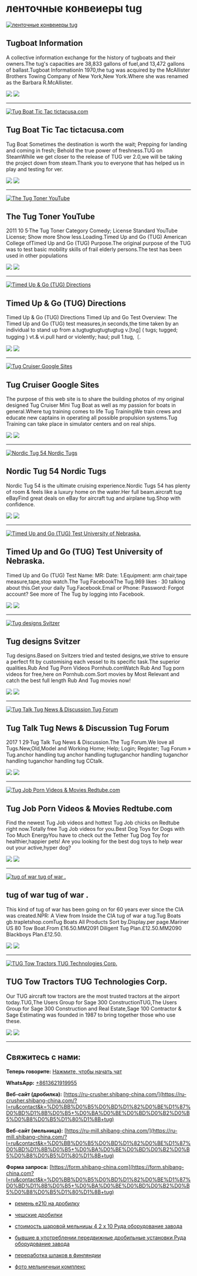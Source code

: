 # ленточные конвеиеры tug

<a href="https://swt.shibang-china.com/?l=ru&img&k=%D0%BB%D0%B5%D0%BD%D1%82%D0%BE%D1%87%D0%BD%D1%8B%D0%B5+%D0%BA%D0%BE%D0%BD%D0%B2%D0%B5%D0%B8%D0%B5%D1%80%D1%8B+tug" target="_blank">![ленточные конвеиеры tug](http://static.shibang-china.com/all-800x300/989.jpg)</a>

## Tugboat Information
A collective information exchange for the history of tugboats and their owners.The tug's capacities are 38,833 gallons of fuel,and 13,472 gallons of ballast.Tugboat InformationIn 1970,the tug was acquired by the McAllister Brothers Towing Company of New York,New York.Where she was renamed as the Barbara R.McAllister.


<a href="https://whatsapp.shibangsoft.com/WhatsApp.php" target="_blank" title="WhatsApp">![](http://static.shibang-china.com/icon/whatsapp.png)</a> <a href="https://swt.shibang-china.com/?l=ru&icon&k=%D0%BB%D0%B5%D0%BD%D1%82%D0%BE%D1%87%D0%BD%D1%8B%D0%B5+%D0%BA%D0%BE%D0%BD%D0%B2%D0%B5%D0%B8%D0%B5%D1%80%D1%8B+tug" target="_blank">![](http://static.shibang-china.com/icon/chat-ru.png)</a>

---

<a href="https://swt.shibang-china.com/?l=ru&img&k=%D0%BB%D0%B5%D0%BD%D1%82%D0%BE%D1%87%D0%BD%D1%8B%D0%B5+%D0%BA%D0%BE%D0%BD%D0%B2%D0%B5%D0%B8%D0%B5%D1%80%D1%8B+tug" target="_blank">![Tug Boat Tic Tac tictacusa.com](http://static.shibang-china.com/all-800x300/1337.jpg)</a>

## Tug Boat Tic Tac tictacusa.com
Tug Boat Sometimes the destination is worth the wait; Prepping for landing and coming in fresh; Behold the true power of freshness.TUG on SteamWhile we get closer to the release of TUG ver 2.0,we will be taking the project down from steam.Thank you to everyone that has helped us in play and testing for ver.


<a href="https://whatsapp.shibangsoft.com/WhatsApp.php" target="_blank" title="WhatsApp">![](http://static.shibang-china.com/icon/whatsapp.png)</a> <a href="https://swt.shibang-china.com/?l=ru&icon&k=%D0%BB%D0%B5%D0%BD%D1%82%D0%BE%D1%87%D0%BD%D1%8B%D0%B5+%D0%BA%D0%BE%D0%BD%D0%B2%D0%B5%D0%B8%D0%B5%D1%80%D1%8B+tug" target="_blank">![](http://static.shibang-china.com/icon/chat-ru.png)</a>

---

<a href="https://swt.shibang-china.com/?l=ru&img&k=%D0%BB%D0%B5%D0%BD%D1%82%D0%BE%D1%87%D0%BD%D1%8B%D0%B5+%D0%BA%D0%BE%D0%BD%D0%B2%D0%B5%D0%B8%D0%B5%D1%80%D1%8B+tug" target="_blank">![The Tug Toner YouTube](http://static.shibang-china.com/all-800x300/1002.jpg)</a>

## The Tug Toner YouTube
2011 10 5·The Tug Toner Category Comedy; License Standard YouTube License; Show more Show less.Loading.Timed Up and Go (TUG) American College ofTimed Up and Go (TUG) Purpose.The original purpose of the TUG was to test basic mobility skills of frail elderly persons.The test has been used in other populations


<a href="https://whatsapp.shibangsoft.com/WhatsApp.php" target="_blank" title="WhatsApp">![](http://static.shibang-china.com/icon/whatsapp.png)</a> <a href="https://swt.shibang-china.com/?l=ru&icon&k=%D0%BB%D0%B5%D0%BD%D1%82%D0%BE%D1%87%D0%BD%D1%8B%D0%B5+%D0%BA%D0%BE%D0%BD%D0%B2%D0%B5%D0%B8%D0%B5%D1%80%D1%8B+tug" target="_blank">![](http://static.shibang-china.com/icon/chat-ru.png)</a>

---

<a href="https://swt.shibang-china.com/?l=ru&img&k=%D0%BB%D0%B5%D0%BD%D1%82%D0%BE%D1%87%D0%BD%D1%8B%D0%B5+%D0%BA%D0%BE%D0%BD%D0%B2%D0%B5%D0%B8%D0%B5%D1%80%D1%8B+tug" target="_blank">![Timed Up & Go (TUG) Directions](http://static.shibang-china.com/all-800x300/799.jpg)</a>

## Timed Up & Go (TUG) Directions
Timed Up & Go (TUG) Directions Timed Up and Go Test Overview: The Timed Up and Go (TUG) test measures,in seconds,the time taken by an individual to stand up from a.tugtugtugtugtugtug v.[tʌg] ( tugs; tugged; tugging ) vt.& vi.pull hard or violently; haul; pull 1.tug,〔.


<a href="https://whatsapp.shibangsoft.com/WhatsApp.php" target="_blank" title="WhatsApp">![](http://static.shibang-china.com/icon/whatsapp.png)</a> <a href="https://swt.shibang-china.com/?l=ru&icon&k=%D0%BB%D0%B5%D0%BD%D1%82%D0%BE%D1%87%D0%BD%D1%8B%D0%B5+%D0%BA%D0%BE%D0%BD%D0%B2%D0%B5%D0%B8%D0%B5%D1%80%D1%8B+tug" target="_blank">![](http://static.shibang-china.com/icon/chat-ru.png)</a>

---

<a href="https://swt.shibang-china.com/?l=ru&img&k=%D0%BB%D0%B5%D0%BD%D1%82%D0%BE%D1%87%D0%BD%D1%8B%D0%B5+%D0%BA%D0%BE%D0%BD%D0%B2%D0%B5%D0%B8%D0%B5%D1%80%D1%8B+tug" target="_blank">![Tug Cruiser Google Sites](http://static.shibang-china.com/all-800x300/1377.jpg)</a>

## Tug Cruiser Google Sites
The purpose of this web site is to share the building photos of my original designed Tug Cruiser Mini Tug Boat as well as my passion for boats in general.Where tug training comes to life Tug TrainingWe train crews and educate new captains in operating all possible propulsion systems.Tug Training can take place in simulator centers and on real ships.


<a href="https://whatsapp.shibangsoft.com/WhatsApp.php" target="_blank" title="WhatsApp">![](http://static.shibang-china.com/icon/whatsapp.png)</a> <a href="https://swt.shibang-china.com/?l=ru&icon&k=%D0%BB%D0%B5%D0%BD%D1%82%D0%BE%D1%87%D0%BD%D1%8B%D0%B5+%D0%BA%D0%BE%D0%BD%D0%B2%D0%B5%D0%B8%D0%B5%D1%80%D1%8B+tug" target="_blank">![](http://static.shibang-china.com/icon/chat-ru.png)</a>

---

<a href="https://swt.shibang-china.com/?l=ru&img&k=%D0%BB%D0%B5%D0%BD%D1%82%D0%BE%D1%87%D0%BD%D1%8B%D0%B5+%D0%BA%D0%BE%D0%BD%D0%B2%D0%B5%D0%B8%D0%B5%D1%80%D1%8B+tug" target="_blank">![Nordic Tug 54 Nordic Tugs](http://static.shibang-china.com/all-800x300/265.jpg)</a>

## Nordic Tug 54 Nordic Tugs
Nordic Tug 54 is the ultimate cruising experience.Nordic Tugs 54 has plenty of room & feels like a luxury home on the water.Her full beam.aircraft tug eBayFind great deals on eBay for aircraft tug and airplane tug.Shop with confidence.


<a href="https://whatsapp.shibangsoft.com/WhatsApp.php" target="_blank" title="WhatsApp">![](http://static.shibang-china.com/icon/whatsapp.png)</a> <a href="https://swt.shibang-china.com/?l=ru&icon&k=%D0%BB%D0%B5%D0%BD%D1%82%D0%BE%D1%87%D0%BD%D1%8B%D0%B5+%D0%BA%D0%BE%D0%BD%D0%B2%D0%B5%D0%B8%D0%B5%D1%80%D1%8B+tug" target="_blank">![](http://static.shibang-china.com/icon/chat-ru.png)</a>

---

<a href="https://swt.shibang-china.com/?l=ru&img&k=%D0%BB%D0%B5%D0%BD%D1%82%D0%BE%D1%87%D0%BD%D1%8B%D0%B5+%D0%BA%D0%BE%D0%BD%D0%B2%D0%B5%D0%B8%D0%B5%D1%80%D1%8B+tug" target="_blank">![Timed Up and Go (TUG) Test University of Nebraska.](http://static.shibang-china.com/all-800x300/111.jpg)</a>

## Timed Up and Go (TUG) Test University of Nebraska.
Timed Up and Go (TUG) Test Name: MR:  Date: 1.Equipment: arm chair,tape measure,tape,stop watch.The Tug FacebookThe Tug.969 likes · 30 talking about this.Get your daily Tug.Facebook.Email or Phone: Password: Forgot account? See more of The Tug by logging into Facebook.


<a href="https://whatsapp.shibangsoft.com/WhatsApp.php" target="_blank" title="WhatsApp">![](http://static.shibang-china.com/icon/whatsapp.png)</a> <a href="https://swt.shibang-china.com/?l=ru&icon&k=%D0%BB%D0%B5%D0%BD%D1%82%D0%BE%D1%87%D0%BD%D1%8B%D0%B5+%D0%BA%D0%BE%D0%BD%D0%B2%D0%B5%D0%B8%D0%B5%D1%80%D1%8B+tug" target="_blank">![](http://static.shibang-china.com/icon/chat-ru.png)</a>

---

<a href="https://swt.shibang-china.com/?l=ru&img&k=%D0%BB%D0%B5%D0%BD%D1%82%D0%BE%D1%87%D0%BD%D1%8B%D0%B5+%D0%BA%D0%BE%D0%BD%D0%B2%D0%B5%D0%B8%D0%B5%D1%80%D1%8B+tug" target="_blank">![Tug designs Svitzer](http://static.shibang-china.com/all-800x300/961.jpg)</a>

## Tug designs Svitzer
Tug designs.Based on Svitzers tried and tested designs,we strive to ensure a perfect fit by customising each vessel to its specific task.The superior qualities.Rub And Tug Porn Videos Pornhub.comWatch Rub And Tug porn videos for free,here on Pornhub.com.Sort movies by Most Relevant and catch the best full length Rub And Tug movies now!


<a href="https://whatsapp.shibangsoft.com/WhatsApp.php" target="_blank" title="WhatsApp">![](http://static.shibang-china.com/icon/whatsapp.png)</a> <a href="https://swt.shibang-china.com/?l=ru&icon&k=%D0%BB%D0%B5%D0%BD%D1%82%D0%BE%D1%87%D0%BD%D1%8B%D0%B5+%D0%BA%D0%BE%D0%BD%D0%B2%D0%B5%D0%B8%D0%B5%D1%80%D1%8B+tug" target="_blank">![](http://static.shibang-china.com/icon/chat-ru.png)</a>

---

<a href="https://swt.shibang-china.com/?l=ru&img&k=%D0%BB%D0%B5%D0%BD%D1%82%D0%BE%D1%87%D0%BD%D1%8B%D0%B5+%D0%BA%D0%BE%D0%BD%D0%B2%D0%B5%D0%B8%D0%B5%D1%80%D1%8B+tug" target="_blank">![Tug Talk Tug News & Discussion Tug Forum](http://static.shibang-china.com/all-800x300/807.jpg)</a>

## Tug Talk Tug News & Discussion Tug Forum
2017 1 29·Tug Talk Tug News & Discussion.The Tug Forum.We love all Tugs.New,Old,Model and Working Home; Help; Login; Register; Tug Forum » Tug.anchor handling tug anchor handling tugtuganchor handling tuganchor handling tuganchor handling tug CCtalk.


<a href="https://whatsapp.shibangsoft.com/WhatsApp.php" target="_blank" title="WhatsApp">![](http://static.shibang-china.com/icon/whatsapp.png)</a> <a href="https://swt.shibang-china.com/?l=ru&icon&k=%D0%BB%D0%B5%D0%BD%D1%82%D0%BE%D1%87%D0%BD%D1%8B%D0%B5+%D0%BA%D0%BE%D0%BD%D0%B2%D0%B5%D0%B8%D0%B5%D1%80%D1%8B+tug" target="_blank">![](http://static.shibang-china.com/icon/chat-ru.png)</a>

---

<a href="https://swt.shibang-china.com/?l=ru&img&k=%D0%BB%D0%B5%D0%BD%D1%82%D0%BE%D1%87%D0%BD%D1%8B%D0%B5+%D0%BA%D0%BE%D0%BD%D0%B2%D0%B5%D0%B8%D0%B5%D1%80%D1%8B+tug" target="_blank">![Tug Job Porn Videos & Movies Redtube.com](http://static.shibang-china.com/all-800x300/879.jpg)</a>

## Tug Job Porn Videos & Movies Redtube.com
Find the newest Tug Job videos and hottest Tug Job chicks on Redtube right now.Totally free Tug Job videos for you.Best Dog Toys for Dogs with Too Much EnergyYou have to check out the Tether Tug Dog Toy for healthier,happier pets! Are you looking for the best dog toys to help wear out your active,hyper dog?


<a href="https://whatsapp.shibangsoft.com/WhatsApp.php" target="_blank" title="WhatsApp">![](http://static.shibang-china.com/icon/whatsapp.png)</a> <a href="https://swt.shibang-china.com/?l=ru&icon&k=%D0%BB%D0%B5%D0%BD%D1%82%D0%BE%D1%87%D0%BD%D1%8B%D0%B5+%D0%BA%D0%BE%D0%BD%D0%B2%D0%B5%D0%B8%D0%B5%D1%80%D1%8B+tug" target="_blank">![](http://static.shibang-china.com/icon/chat-ru.png)</a>

---

<a href="https://swt.shibang-china.com/?l=ru&img&k=%D0%BB%D0%B5%D0%BD%D1%82%D0%BE%D1%87%D0%BD%D1%8B%D0%B5+%D0%BA%D0%BE%D0%BD%D0%B2%D0%B5%D0%B8%D0%B5%D1%80%D1%8B+tug" target="_blank">![tug of war tug of war .](http://static.shibang-china.com/all-800x300/585.jpg)</a>

## tug of war tug of war .
This kind of tug of war has been going on for 60 years ever since the CIA was created.NPR: A View from Inside the CIA tug of war a tug.Tug Boats gb.trapletshop.comTug Boats All Products Sort by.Display.per page.Mariner US 80 Tow Boat.From £16.50.MM2091 Diligent Tug Plan.£12.50.MM2090 Blackboys Plan.£12.50.


<a href="https://whatsapp.shibangsoft.com/WhatsApp.php" target="_blank" title="WhatsApp">![](http://static.shibang-china.com/icon/whatsapp.png)</a> <a href="https://swt.shibang-china.com/?l=ru&icon&k=%D0%BB%D0%B5%D0%BD%D1%82%D0%BE%D1%87%D0%BD%D1%8B%D0%B5+%D0%BA%D0%BE%D0%BD%D0%B2%D0%B5%D0%B8%D0%B5%D1%80%D1%8B+tug" target="_blank">![](http://static.shibang-china.com/icon/chat-ru.png)</a>

---

<a href="https://swt.shibang-china.com/?l=ru&img&k=%D0%BB%D0%B5%D0%BD%D1%82%D0%BE%D1%87%D0%BD%D1%8B%D0%B5+%D0%BA%D0%BE%D0%BD%D0%B2%D0%B5%D0%B8%D0%B5%D1%80%D1%8B+tug" target="_blank">![TUG Tow Tractors TUG Technologies Corp.](http://static.shibang-china.com/all-800x300/1242.jpg)</a>

## TUG Tow Tractors TUG Technologies Corp.
Our TUG aircraft tow tractors are the most trusted tractors at the airport today.TUG,The Users Group for Sage 300 ConstructionTUG,The Users Group for Sage 300 Construction and Real Estate,Sage 100 Contractor & Sage Estimating was founded in 1987 to bring together those who use these.


<a href="https://whatsapp.shibangsoft.com/WhatsApp.php" target="_blank" title="WhatsApp">![](http://static.shibang-china.com/icon/whatsapp.png)</a> <a href="https://swt.shibang-china.com/?l=ru&icon&k=%D0%BB%D0%B5%D0%BD%D1%82%D0%BE%D1%87%D0%BD%D1%8B%D0%B5+%D0%BA%D0%BE%D0%BD%D0%B2%D0%B5%D0%B8%D0%B5%D1%80%D1%8B+tug" target="_blank">![](http://static.shibang-china.com/icon/chat-ru.png)</a>

---
## Свяжитесь с нами:

**Теперь говорите:** [Нажмите, чтобы начать чат](https://swt.shibang-china.com?l=ru&contact&k=%D0%BB%D0%B5%D0%BD%D1%82%D0%BE%D1%87%D0%BD%D1%8B%D0%B5+%D0%BA%D0%BE%D0%BD%D0%B2%D0%B5%D0%B8%D0%B5%D1%80%D1%8B+tug)

**WhatsApp:**  [+8613621919955](https://whatsapp.shibangsoft.com/WhatsApp.php)

**Веб-сайт (дробилка):** [https://ru-crusher.shibang-china.com/](https://ru-crusher.shibang-china.com/?l=ru&contact&k=%D0%BB%D0%B5%D0%BD%D1%82%D0%BE%D1%87%D0%BD%D1%8B%D0%B5+%D0%BA%D0%BE%D0%BD%D0%B2%D0%B5%D0%B8%D0%B5%D1%80%D1%8B+tug)

**Веб-сайт (мельница):** [https://ru-mill.shibang-china.com/](https://ru-mill.shibang-china.com/?l=ru&contact&k=%D0%BB%D0%B5%D0%BD%D1%82%D0%BE%D1%87%D0%BD%D1%8B%D0%B5+%D0%BA%D0%BE%D0%BD%D0%B2%D0%B5%D0%B8%D0%B5%D1%80%D1%8B+tug)

**Форма запроса:** [https://form.shibang-china.com](https://form.shibang-china.com?l=ru&contact&k=%D0%BB%D0%B5%D0%BD%D1%82%D0%BE%D1%87%D0%BD%D1%8B%D0%B5+%D0%BA%D0%BE%D0%BD%D0%B2%D0%B5%D0%B8%D0%B5%D1%80%D1%8B+tug)

* [ремень е210 на дробилку](../93/%D1%80%D0%B5%D0%BC%D0%B5%D0%BD%D1%8C%20%D0%B5210%20%D0%BD%D0%B0%20%D0%B4%D1%80%D0%BE%D0%B1%D0%B8%D0%BB%D0%BA%D1%83.md)

* [чешские дробилки](../93/%D1%87%D0%B5%D1%88%D1%81%D0%BA%D0%B8%D0%B5%20%D0%B4%D1%80%D0%BE%D0%B1%D0%B8%D0%BB%D0%BA%D0%B8.md)

* [стоимость шаровой мельницы 4 2 x 10 Руда оборудование завода](../99/%D1%81%D1%82%D0%BE%D0%B8%D0%BC%D0%BE%D1%81%D1%82%D1%8C%20%D1%88%D0%B0%D1%80%D0%BE%D0%B2%D0%BE%D0%B9%20%D0%BC%D0%B5%D0%BB%D1%8C%D0%BD%D0%B8%D1%86%D1%8B%204%202%20x%2010%20%D0%A0%D1%83%D0%B4%D0%B0%20%D0%BE%D0%B1%D0%BE%D1%80%D1%83%D0%B4%D0%BE%D0%B2%D0%B0%D0%BD%D0%B8%D0%B5%20%D0%B7%D0%B0%D0%B2%D0%BE%D0%B4%D0%B0.md)

* [бывшие в употреблении передвижные дробильные установки Руда оборудование завода](../101/%D0%B1%D1%8B%D0%B2%D1%88%D0%B8%D0%B5%20%D0%B2%20%D1%83%D0%BF%D0%BE%D1%82%D1%80%D0%B5%D0%B1%D0%BB%D0%B5%D0%BD%D0%B8%D0%B8%20%D0%BF%D0%B5%D1%80%D0%B5%D0%B4%D0%B2%D0%B8%D0%B6%D0%BD%D1%8B%D0%B5%20%D0%B4%D1%80%D0%BE%D0%B1%D0%B8%D0%BB%D1%8C%D0%BD%D1%8B%D0%B5%20%D1%83%D1%81%D1%82%D0%B0%D0%BD%D0%BE%D0%B2%D0%BA%D0%B8%20%D0%A0%D1%83%D0%B4%D0%B0%20%D0%BE%D0%B1%D0%BE%D1%80%D1%83%D0%B4%D0%BE%D0%B2%D0%B0%D0%BD%D0%B8%D0%B5%20%D0%B7%D0%B0%D0%B2%D0%BE%D0%B4%D0%B0.md)

* [переработка шлаков в финляндии](../92/%D0%BF%D0%B5%D1%80%D0%B5%D1%80%D0%B0%D0%B1%D0%BE%D1%82%D0%BA%D0%B0%20%D1%88%D0%BB%D0%B0%D0%BA%D0%BE%D0%B2%20%D0%B2%20%D1%84%D0%B8%D0%BD%D0%BB%D1%8F%D0%BD%D0%B4%D0%B8%D0%B8.md)

* [фото мельничныи комплекс](../103/%D1%84%D0%BE%D1%82%D0%BE%20%D0%BC%D0%B5%D0%BB%D1%8C%D0%BD%D0%B8%D1%87%D0%BD%D1%8B%D0%B8%20%D0%BA%D0%BE%D0%BC%D0%BF%D0%BB%D0%B5%D0%BA%D1%81.md)